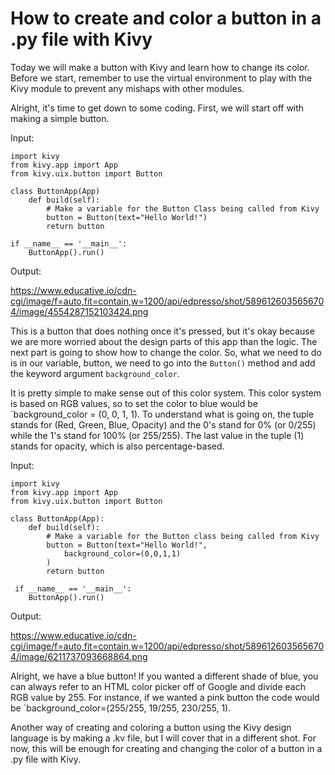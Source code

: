 # **How to create and color a button in a .py file with Kivy**

Today we will make a button with Kivy and learn how to change its color. Before we start, remember to use the virtual environment to play with the Kivy module to prevent any mishaps with other modules.

Alright, it's time to get down to some coding. First, we will start off with making a simple button.

Input:

    import kivy
    from kivy.app import App
    from kivy.uix.button import Button
    
    class ButtonApp(App)
        def build(self):
            # Make a variable for the Button Class being called from Kivy
            button = Button(text="Hello World!")
            return button
            
    if __name__ == '__main__':
        ButtonApp().run()
        

Output:

https://www.educative.io/cdn-cgi/image/f=auto,fit=contain,w=1200/api/edpresso/shot/5896126035656704/image/4554287152103424.png

This is a button that does nothing once it's pressed, but it's okay because we are more worried about the design parts of this app than the logic. The next part is going to show how to change the color. So, what we need to do is in our variable, button, we need to go into the `Button()` method and add the keyword argument `background_color`.

It is pretty simple to make sense out of this color system. This color system is based on RGB values, so to set the color to blue would be `background_color = (0, 0, 1, 1). To understand what is going on, the tuple stands for (Red, Green, Blue, Opacity) and the 0's stand for 0% (or 0/255) while the 1's stand for 100% (or 255/255). The last value in the tuple (1) stands for opacity, which is also percentage-based.

Input: 

    import kivy
    from kivy.app import App
    from kivy.uix.button import Button
    
    class ButtonApp(App):
        def build(self):
            # Make a variable for the Button class being called from Kivy
            button = Button(text="Hello World!",
                background_color=(0,0,1,1)
            )
            return button
            
     if __name__ == '__main__':
        ButtonApp().run()
        
        
Output:

https://www.educative.io/cdn-cgi/image/f=auto,fit=contain,w=1200/api/edpresso/shot/5896126035656704/image/6211737093668864.png

Alright, we have a blue button! If you wanted a different shade of blue, you can always refer to an HTML color picker off of Google and divide each RGB value by 255. For instance, if we wanted a pink button the code would be `background_color=(255/255, 19/255, 230/255, 1).

Another way of creating and coloring a button using the Kivy design language is by making a .kv file, but I will cover that in a different shot. For now, this will be enough for creating and changing the color of a button in a .py file with Kivy.
